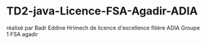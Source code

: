 # TD2-java-Licence-FSA-Agadir-ADIA
réalisé par Badr Eddine Hrimech de licence d'excellence filière ADIA Groupe 1 FSA agadir
